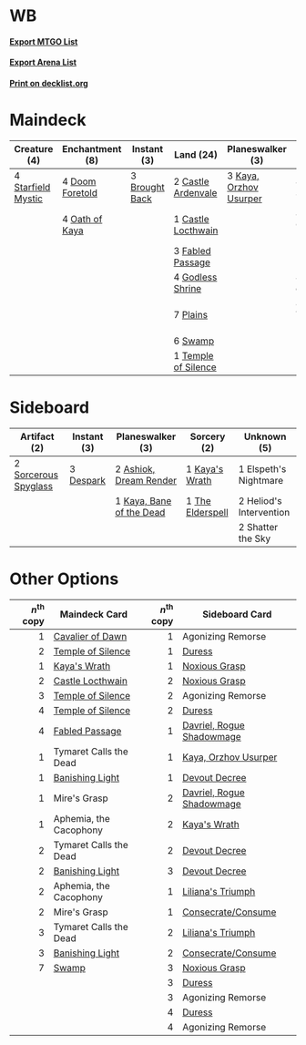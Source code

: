 # WB

#### [Export MTGO List](../collection/WB/WB.txt)
#### [Export Arena List](../collection/WB/WB_arena.txt)
#### [Print on decklist.org](http://decklist.org/?deckmain=4%09Archon%20of%20Sun's%20Grace%0A3%09Brought%20Back%0A2%09Castle%20Ardenvale%0A1%09Castle%20Locthwain%0A4%09Doom%20Foretold%0A4%09Elspeth%20Conquers%20Death%0A2%09Elspeth's%20Nightmare%0A3%09Fabled%20Passage%0A4%09Godless%20Shrine%0A3%09Kaya,%20Orzhov%20Usurper%0A4%09Oath%20of%20Kaya%0A7%09Plains%0A4%09Starfield%20Mystic%0A6%09Swamp%0A1%09Temple%20of%20Silence%0A4%09The%20Birth%20of%20Meletis%0A4%09Treacherous%20Blessing&deckside=2%09Ashiok,%20Dream%20Render%0A3%09Despark%0A1%09Elspeth's%20Nightmare%0A2%09Heliod's%20Intervention%0A1%09Kaya's%20Wrath%0A1%09Kaya,%20Bane%20of%20the%20Dead%0A2%09Shatter%20the%20Sky%0A2%09Sorcerous%20Spyglass%0A1%09The%20Elderspell)
# Maindeck

|                                        Creature (4)                                         |                                     Enchantment (8)                                      |                                       Instant (3)                                       |                                          Land (24)                                           |                                        Planeswalker (3)                                         |      Unknown (18)      |
|---------------------------------------------------------------------------------------------|------------------------------------------------------------------------------------------|-----------------------------------------------------------------------------------------|----------------------------------------------------------------------------------------------|-------------------------------------------------------------------------------------------------|------------------------|
|4 [Starfield Mystic](http://gatherer.wizards.com/Pages/Card/Details.aspx?multiverseid=466793)|4 [Doom Foretold](http://gatherer.wizards.com/Pages/Card/Details.aspx?multiverseid=473149)|3 [Brought Back](http://gatherer.wizards.com/Pages/Card/Details.aspx?multiverseid=466763)|2 [Castle Ardenvale](http://gatherer.wizards.com/Pages/Card/Details.aspx?multiverseid=473200) |3 [Kaya, Orzhov Usurper](http://gatherer.wizards.com/Pages/Card/Details.aspx?multiverseid=460129)|4 Archon of Sun's Grace |
|                                                                                             |4 [Oath of Kaya](http://gatherer.wizards.com/Pages/Card/Details.aspx?multiverseid=461136) |                                                                                         |1 [Castle Locthwain](http://gatherer.wizards.com/Pages/Card/Details.aspx?multiverseid=473203) |                                                                                                 |4 Elspeth Conquers Death|
|                                                                                             |                                                                                          |                                                                                         |3 [Fabled Passage](http://gatherer.wizards.com/Pages/Card/Details.aspx?multiverseid=473206)   |                                                                                                 |2 Elspeth's Nightmare   |
|                                                                                             |                                                                                          |                                                                                         |4 [Godless Shrine](http://gatherer.wizards.com/Pages/Card/Details.aspx?multiverseid=405099)   |                                                                                                 |4 The Birth of Meletis  |
|                                                                                             |                                                                                          |                                                                                         |7 [Plains](http://gatherer.wizards.com/Pages/Card/Details.aspx?multiverseid=439856)           |                                                                                                 |4 Treacherous Blessing  |
|                                                                                             |                                                                                          |                                                                                         |6 [Swamp](http://gatherer.wizards.com/Pages/Card/Details.aspx?multiverseid=439858)            |                                                                                                 |                        |
|                                                                                             |                                                                                          |                                                                                         |1 [Temple of Silence](http://gatherer.wizards.com/Pages/Card/Details.aspx?multiverseid=373522)|                                                                                                 |                        |


# Sideboard

|                                         Artifact (2)                                          |                                    Instant (3)                                     |                                         Planeswalker (3)                                          |                                        Sorcery (2)                                        |      Unknown (5)      |
|-----------------------------------------------------------------------------------------------|------------------------------------------------------------------------------------|---------------------------------------------------------------------------------------------------|-------------------------------------------------------------------------------------------|-----------------------|
|2 [Sorcerous Spyglass](http://gatherer.wizards.com/Pages/Card/Details.aspx?multiverseid=435407)|3 [Despark](http://gatherer.wizards.com/Pages/Card/Details.aspx?multiverseid=461117)|2 [Ashiok, Dream Render](http://gatherer.wizards.com/Pages/Card/Details.aspx?multiverseid=461155)  |1 [Kaya's Wrath](http://gatherer.wizards.com/Pages/Card/Details.aspx?multiverseid=457331)  |1 Elspeth's Nightmare  |
|                                                                                               |                                                                                    |1 [Kaya, Bane of the Dead](http://gatherer.wizards.com/Pages/Card/Details.aspx?multiverseid=461158)|1 [The Elderspell](http://gatherer.wizards.com/Pages/Card/Details.aspx?multiverseid=461016)|2 Heliod's Intervention|
|                                                                                               |                                                                                    |                                                                                                   |                                                                                           |2 Shatter the Sky      |


# Other Options

|*n*<sup>th</sup> copy|                                       Maindeck Card                                        |*n*<sup>th</sup> copy|                                           Sideboard Card                                           |
|--------------------:|--------------------------------------------------------------------------------------------|--------------------:|----------------------------------------------------------------------------------------------------|
|                    1|[Cavalier of Dawn](http://gatherer.wizards.com/Pages/Card/Details.aspx?multiverseid=466764) |                    1|Agonizing Remorse                                                                                   |
|                    2|[Temple of Silence](http://gatherer.wizards.com/Pages/Card/Details.aspx?multiverseid=373522)|                    1|[Duress](http://gatherer.wizards.com/Pages/Card/Details.aspx?multiverseid=14557)                    |
|                    1|[Kaya's Wrath](http://gatherer.wizards.com/Pages/Card/Details.aspx?multiverseid=457331)     |                    1|[Noxious Grasp](http://gatherer.wizards.com/Pages/Card/Details.aspx?multiverseid=466864)            |
|                    2|[Castle Locthwain](http://gatherer.wizards.com/Pages/Card/Details.aspx?multiverseid=473203) |                    2|[Noxious Grasp](http://gatherer.wizards.com/Pages/Card/Details.aspx?multiverseid=466864)            |
|                    3|[Temple of Silence](http://gatherer.wizards.com/Pages/Card/Details.aspx?multiverseid=373522)|                    2|Agonizing Remorse                                                                                   |
|                    4|[Temple of Silence](http://gatherer.wizards.com/Pages/Card/Details.aspx?multiverseid=373522)|                    2|[Duress](http://gatherer.wizards.com/Pages/Card/Details.aspx?multiverseid=14557)                    |
|                    4|[Fabled Passage](http://gatherer.wizards.com/Pages/Card/Details.aspx?multiverseid=473206)   |                    1|[Davriel, Rogue Shadowmage](http://gatherer.wizards.com/Pages/Card/Details.aspx?multiverseid=461010)|
|                    1|Tymaret Calls the Dead                                                                      |                    1|[Kaya, Orzhov Usurper](http://gatherer.wizards.com/Pages/Card/Details.aspx?multiverseid=460129)     |
|                    1|[Banishing Light](http://gatherer.wizards.com/Pages/Card/Details.aspx?multiverseid=405135)  |                    1|[Devout Decree](http://gatherer.wizards.com/Pages/Card/Details.aspx?multiverseid=466767)            |
|                    1|Mire's Grasp                                                                                |                    2|[Davriel, Rogue Shadowmage](http://gatherer.wizards.com/Pages/Card/Details.aspx?multiverseid=461010)|
|                    1|Aphemia, the Cacophony                                                                      |                    2|[Kaya's Wrath](http://gatherer.wizards.com/Pages/Card/Details.aspx?multiverseid=457331)             |
|                    2|Tymaret Calls the Dead                                                                      |                    2|[Devout Decree](http://gatherer.wizards.com/Pages/Card/Details.aspx?multiverseid=466767)            |
|                    2|[Banishing Light](http://gatherer.wizards.com/Pages/Card/Details.aspx?multiverseid=405135)  |                    3|[Devout Decree](http://gatherer.wizards.com/Pages/Card/Details.aspx?multiverseid=466767)            |
|                    2|Aphemia, the Cacophony                                                                      |                    1|[Liliana's Triumph](http://gatherer.wizards.com/Pages/Card/Details.aspx?multiverseid=461025)        |
|                    2|Mire's Grasp                                                                                |                    1|[Consecrate/Consume](http://gatherer.wizards.com/Pages/Card/Details.aspx?multiverseid=457368)       |
|                    3|Tymaret Calls the Dead                                                                      |                    2|[Liliana's Triumph](http://gatherer.wizards.com/Pages/Card/Details.aspx?multiverseid=461025)        |
|                    3|[Banishing Light](http://gatherer.wizards.com/Pages/Card/Details.aspx?multiverseid=405135)  |                    2|[Consecrate/Consume](http://gatherer.wizards.com/Pages/Card/Details.aspx?multiverseid=457368)       |
|                    7|[Swamp](http://gatherer.wizards.com/Pages/Card/Details.aspx?multiverseid=439858)            |                    3|[Noxious Grasp](http://gatherer.wizards.com/Pages/Card/Details.aspx?multiverseid=466864)            |
|                     |                                                                                            |                    3|[Duress](http://gatherer.wizards.com/Pages/Card/Details.aspx?multiverseid=14557)                    |
|                     |                                                                                            |                    3|Agonizing Remorse                                                                                   |
|                     |                                                                                            |                    4|[Duress](http://gatherer.wizards.com/Pages/Card/Details.aspx?multiverseid=14557)                    |
|                     |                                                                                            |                    4|Agonizing Remorse                                                                                   |

